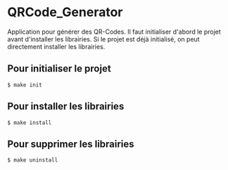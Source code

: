 # QRCode_Generator
Application pour générer des QR-Codes. Il faut initialiser d'abord le projet avant d'installer les librairies.
Si le projet est déjà initialisé, on peut directement installer les librairies.

## Pour initialiser le projet
    $ make init

## Pour installer les librairies
    $ make install

## Pour supprimer les librairies
    $ make uninstall

